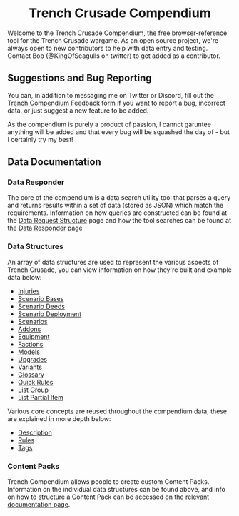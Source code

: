 <h1 align="center">Trench Crusade Compendium</h1>


Welcome to the Trench Crusade Compendium, the free browser-reference tool for the Trench Crusade wargame. As an open source project, we're always open to new contributors to help with data entry and testing. Contact Bob (@KingOfSeagulls on twitter) to get added as a contributor.

## Suggestions and Bug Reporting

You can, in addition to messaging me on Twitter or Discord, fill out the [Trench Compendium Feedback](https://forms.gle/HKjwjfDCWSWdc2C68) form if you want to report a bug, incorrect data, or just suggest a new feature to be added.

As the compendium is purely a product of passion, I cannot garuntee anything will be added and that every bug will be squashed the day of - but I certainly try my best!

## Data Documentation

### Data Responder

The core of the compendium is a data search utility tool that parses a query and returns results within a set of data (stored as JSON) which match the requirements. Information on how queries are constructed can be found at the [Data Request Structure](./src/resources/data/_documentation/search_util/Request_Structure.md) page and how the tool searches can be found at the [Data Responder](./src/resources/data/_documentation/search_util/Data_Responder.md) page

### Data Structures

An array of data structures are used to represent the various aspects of Trench Crusade, you can view information on how they're built and example data below:
- [Injuries](./src/resources/data/_documentation/data_structures/general/Injuries.md)
- [Scenario Bases](./src/resources/data/_documentation/data_structures/general/ScenarioBases.md)
- [Scenario Deeds](./src/resources/data/_documentation/data_structures/general/ScenarioDeeds.md)
- [Scenario Deployment](./src/resources/data/_documentation/data_structures/general/ScenarioDeployment.md)
- [Scenarios](./src/resources/data/_documentation/data_structures/general/Scenarios.md)
- [Addons](./src/resources/data/_documentation/data_structures/Player/Addons.md)
- [Equipment](./src/resources/data/_documentation/data_structures/Player/Equipment.md)
- [Factions](./src/resources/data/_documentation/data_structures/Player/Factions.md)
- [Models](./src/resources/data/_documentation/data_structures/Player/Models.md)
- [Upgrades](./src/resources/data/_documentation/data_structures/Player/Upgrades.md)
- [Variants](./src/resources/data/_documentation/data_structures/Player/Variants.md)
- [Glossary](./src/resources/data/_documentation/data_structures/References/Glossary.md)
- [Quick Rules](./src/resources/data/_documentation/data_structures/References/QuickRules.md)
- [List Group](./src/resources/data/_documentation/data_structures/ListGroup.md)
- [List Partial Item](./src/resources/data/_documentation/data_structures/ListPartialItem.md)

Various core concepts are reused throughout the compendium data, these are explained in more depth below:
- [Description](./src/resources/data/_documentation/Description.md)
- [Rules](./src/resources/data/_documentation/Rules.md)
- [Tags](./src/resources/data/_documentation/Tags.md)

### Content Packs

Trench Compendium allows people to create custom Content Packs. Information on the individual data structures can be found above, and info on how to structure a Content Pack can be accessed on the [relevant documentation page](./src/resources/data/_documentation/ContentPack.md).